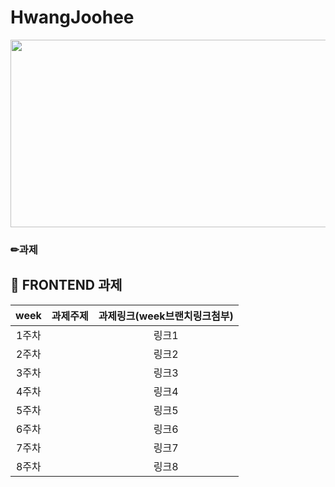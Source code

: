 # HwangJoohee
<img src="https://user-images.githubusercontent.com/93020734/224777742-97b438df-9d86-4d46-b880-7b039a54bacc.png" width = "600" height="300" />

### ✏과제
## 💫 FRONTEND 과제

|**week**|과제주제|과제링크(week브랜치링크첨부)|
|:---:|:---:|:---:|
|1주차||링크1|
|2주차||링크2|
|3주차||링크3|
|4주차||링크4|
|5주차||링크5|
|6주차||링크6|
|7주차||링크7|
|8주차||링크8|

